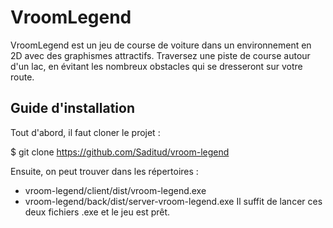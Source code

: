 # VroomLegend

VroomLegend est un jeu de course de voiture dans un environnement en 2D avec des graphismes attractifs. Traversez une piste de course autour d'un lac, en évitant les nombreux obstacles qui se dresseront sur votre route.

## Guide d'installation

Tout d'abord, il faut cloner le projet :

$ git clone https://github.com/Saditud/vroom-legend 

Ensuite, on peut trouver dans les répertoires :
- vroom-legend/client/dist/vroom-legend.exe
- vroom-legend/back/dist/server-vroom-legend.exe
 Il suffit de lancer ces deux fichiers .exe et le jeu est prêt.



